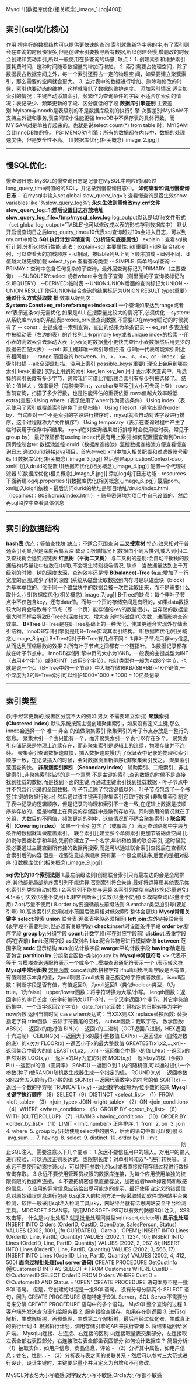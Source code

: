 Mysql
![[数据库优化(相关概念)_image_1.jpg|400]]
## 索引(sql优化核心)
作用
	排序好的数据结构可以提供更快速的查询
	索引就像新华字典的字,有了索引则会在查询的时候快很多,但是创建索引要搜寻所有数据,所以创建会慢,增删改的时候会创建和变动索引,所以一般使用在多查询的场景,
缺点：
	1. 创建索引和维护索引要耗费时间，这种时间随着数据量的增加而增加。
	2. 索引需要占物理空间，除了数据表占数据空间之外，每一个索引还要占一定的物理空
	间，如果要建立聚簇索引，那么需要的空间就会更大。
	3. 当对表中的数据进行增加、删除和修改的时候，索引也要动态的维护，这样就降低了数据的维护速度。
添加索引情况
	适合加索引的情况：主键自动添加索引，频繁作为查询条件的字段
	不适合加索引的情况：表记录少、频繁更新的字段、区分度低的字段
**数据库引擎差别**
	主要差别:Myisam与innodb是表级别的不是数据库级别的执行引擎
	次要差别:MyISAM不支持主外键和事务,表空间较小性能更强
	InnoDB中不保存表的具体行数，而MYISAM对是单独存起来的。也就是说select count(*) from table 时，MYISAM会比InnoDB快的多。
	PS: MEMORY引擎：所有的数据都在内存中，数据的处理速度快，但是安全性不高。
	![[数据库优化(相关概念)_image_2.jpg]]

---
## 慢SQL优化:
慢查询日志:   MySQL的慢查询日志是记录在MySQL中响应时间超过long_query_time阀值的的SQL，并记录到慢查询日志中。
**如何查看和调用慢查询日志：**
	在mysql中输入set global slow_query_log=1;
	查看慢查询是否生效show variables like '%slow_query_log%';
	**永久生效则需修改my.cnf文件 slow_query_log=1;然后设置日志存放地址slow_query_log_file=/tmp/mysql_slow.log**
	log_output默认是以file文件形式（set global log_output='TABLE'也可以修改成以表的形式存到数据库中）
	默认开启慢查询日之后long_query_time=10代表sql查询超过10s会进入日志，可以到my.cnf中修改
**SQL执行计划详情查询（分析语句底层属性）**
	explain：查看sql执行计划,分析sql执行性能
	语法：explain+sql
	主要属性:
	id[重要]
		-   id列结合table列，可以查看表的加载顺序
		-   id相同，按table列从上到下顺序加载
		-   id列不同，id值越大越先被加载
	select_type
		查看查询类型
		-- SIMPLE :简单的sql查询
		-- PRIMAY：查询中包含任何复杂的子查询，最外层查询标记为PRIMARY（主要查询）
		--SUBQUERY:select 或者where中包含子查询（则里面的子查询被标记为SUBQUERY）
		--DERIVED:临时表
		--UNION:UNION后面的查询标记为UNION
		--UNION RESULT:使用UNION结合查询的结果标记为UNION RESULT
	type{重要}
		**通过什么方式获取数 据**
		效率从好到次：**System>Const>eq_ref>ref>range>index>all**
		一个查询如果达到range或者ref表示这条sql无需优化
		如果是ALL在搜索量比较大的情况下,必须优化
		--system:从系统库mysql的系统表proxies_priv里查询数据,不需要IO在mysql启动的时候就有了
		-- const：主键或唯一索引查询，查出的结果为单条记录
		-- eq_ref 多表连接中被驱动表（右边的表）的连接列上有primary key或者unique index的检索 --用小表的高效索引去驱动大表（小表同时数据量小更快先查出小表数据然后用更少的数据去匹配大表）
		--ref: 非主键非唯一索引等值扫描（非唯一代表可能索引附近有相同值）
		--range 范围查询 between、in、>、>=、<、<=、or
		--index：全索引扫描
		--all:全硬盘扫描、没用上索引
	possible_keys{重要}
		理论上会用到哪些索引
	keys{重要}
		实际上用到的索引
	key_len
		key_len 用于表示本次查询中，所选择的索引长度有多少字节，通常我们可借此判断联合索引有多少列被选择了。
		结论：值越大 ，效率最好（每种类型int，varchar类型索引大小可去网上查）
	rows
		当前查询，扫描了多少行数，也是性能评估的重要依据
		rows值越大效率越低
	extra{重要}
		Using where（表示使用了wherr作为筛选条件）
		Using index（表示使用了索引或覆盖索引避免了全局扫描）
		Using filesort（通常出现在order by，当试图对一个不是索引的字段进行排序时，mysql就会自动对该字段进行排序，这个过程就称为“文件排序”）
		Using temporary（表示在查询过程中产生了临时表用于保存中间结果。mysql在对查询结果进行排序时会使用临时表，常见于group by）
		最好保证都有useing index代表有用上索引
如何配置慢查询到Druid网页控制台中:
	数据池监控:druid（数据库连接池）监控数据连接池方便查看慢查询日志
	通过durid链接java项目，首先在web.xml中加入相关配置和过滤器账号密码
	![[数据库优化(相关概念)_image_3.jpg]]
	然后创建applicationContext-dao。xml中加入druid的配置
	![[数据库优化(相关概念)_image_4.jpg]]
	配置一个代理过滤器
	![[数据库优化(相关概念)_image_5.jpg]]
	添加log4j打日志功能
	-
	resources下面新建log4j.properties
	![[数据库优化(相关概念)_image_6.jpg]]
	最后pom。xml加入loig4j依赖
	-
	最后访问durid的地址是项目地址/druid/index.html（localhost：8081/druid/index.html）
	-
	账号密码均为项目中自己设置的，然后再sql监控中查看具体信息

---
## 索引的数据结构
**hash表**
	优点：等值查找块
	缺点：不适合范围查询
**二叉搜索树**
	特点:效果相对于普通索引明显,但是深度容易太深
	缺点：极端情况下(数据由小到大排列,或大到小)二叉查找树会退变成链表
**红黑树（平衡二叉树）**
	与二叉树的差别:会自动平衡树的数据结构(尽量让中位数在中间),不会发生特别极端情况,
	缺点：当数据量达到上千万级别的时候，树的深度太深，查询效率还是慢
**B(balance)-Tree**
	特点:增加了一行宽度的范围,减少了树的深度
	(系统从磁盘读取数据到内存时是以磁盘块（block）为基本单位的，位于同一个磁盘块中的数据会被一次性读取出来，而不是需要什么取什么。)
	![[数据库优化(相关概念)_image_7.jpg]]
	B-Tree的缺点：每个非叶子节点中不仅包含key，还有data值。而每一个页的存储空间是有限的，如果data数据较大时将会导致每个节点（即一个页）能存储的key的数量很小，当存储的数据量很大时同样会导致B-Tree的深度较大，增大查询时的磁盘I/O次数，进而影响查询效率。
**B+Tree**
	B+Tree是在B-Tree基础上的一种优化，使其更适合实现外存储索引结构，InnoDB存储引擎就是用B+Tree实现其索引结构。
	![[数据库优化(相关概念)_image_8.jpg]]
B+Tree相对于B-Tree有几点不同：
	1:非叶子节点只存key信息,从而达到压缩层数的效果
	2:所有叶子节点之间都有一个链指针。
	3:数据记录都存放在叶子节点中。
	InnoDB存储引擎中页的大小为16KB，一般表的主键类型为INT（占用4个字节）或BIGINT（占用8个字节），指针类型也一般为4或8个字节，也就是说一个页（B+Tree中的一个节点）中大概存储16KB/(8B+8B)=1K个键值,一个深度为3的B+Tree索引可以维护1000*1000 * 1000 = 10亿条记录

---
## 索引类型
(对于经常更新的,或者区分度不大的例如:男女 不需要建立索引)
**聚簇索引(Clustered index)**
	默认系统按照主键创建聚集索引，如果没有定义主键,那么inndb会选择一个 唯一 非空 的值做聚集索引
	聚集索引的叶子节点存放是一整行的信息。 聚集索引一个表只能有一个，而非聚集索引一个表可以存在多个。 聚集索引存储记录是物理上连续存在，而非聚集索引是逻辑上的连续，物理存储并不连续。 聚集索引查询数据速度快，插入数据速度慢(为了保证表中记录的物理和索引顺序一致，在记录插入的时候，会对数据页重新排序);非聚集索引反之。 聚集索引范围查询快。
**非聚簇索引索引（Secondary index）**
	辅助索引、二级索引、非主键索引,,非聚集索引描述的是一个意思
	不是主键的索引,查询数据的时候不是直接找到挂载的数据,而是找到下面的主键,再通过主键索引找到挂载数据
	-
	叶子节点中并不包含行记录的全部数据。叶子节点除了包含键值以外，叶子节点包含了一个书签(主键的数据行地址) 然后通过该主键再到聚集索引获取行数据
	(非聚集索引制定了表中记录的逻辑顺序，但是记录的物理和索引不一定一致,在逻辑上数据是按顺序排存放的，但是物理上在真实的存储器中是散列存放的。同时适用的情况就在于分组，大数目的不同值，频繁更新的列中，这些情况即不适合聚集索引。)
**联合索引（Covering index）**
	如果一个索引包含了（或覆盖了）满足查询语句中字段与条件的数据就叫做覆盖索引。
	联合索引比建立多个单例索引更加节省磁盘空间
	比如说你要查名字和年龄,先前你建立了一个名字,年龄和位置的联合索引, 这时候就没必要通过主键查到所有挂的数据再搜索,而是可以通过联合索引查找后在查看联合索引后的内容 但是一定要注意排序顺序,只有第一个是全局排序,后面的是相对排序
	  ![[数据库优化(相关概念)_image_9.jpg]]

**sql优化的10个索引法则**
	1.最左前缀法则(创建联合索引只有最左边的会是全局排序,其他都是局部排序索引列不能运算:否则索引将会失效,最好将运算用其他表示优化索引列类型自动转换:)
	2.索引列不能参与运算
	3.索引列类型自动转换(尽量避免)
	4.!=索引失效(尽量不使用)
	5.非空判断索引失效(尽量不使用)
	6.模糊查询(尽量不使用)
	7.or(尽量不使用)
	8.order by要遵循最左前缀法则
	9.varchar类型加引号(要加引号)
	10.高效索引先使用(减小范围后使用相对低效索引整体会更快)
**Mysql常用关键字**
	**select**:搜索
	**union**:联合表(两张表字段必须相同)
	**left join**:左外链接联合表(表字段不需要相同,但必须有关联字段)
	**check**:insert时设置条件字段
	**order by**:排序字段
	**group by**:分组字段
	**count**:计数字段(写在对应字段前)
	**distinct**:去重字段(写在表前)
	**limit**:范围字段
	**as**:取别名
	**like**:配合%符号进行模糊查询
	**between**:范围字段
	**sedc**:显示结构
	**sun**:加法计数字段
	**avarge**:平均计数字段
	**having**:确定是否包含
	**partition by**:分组聚合函数-类似goupy by
**Mysql中常见符号**
	<> 代表不等于
	%模糊查询通配符表示一个或多个
	\_模糊查询通配符表示一个
	\\表示转义符
**Mysql中常用函数**
	[常用函数](https://developer.aliyun.com/article/740242)
	concat函数:拼接字符
	ifnull函数:判断字段是否有值，有值则显示本身的值，为null则显示null或者自己指定的字符或者数值。
	isnull函数：判断字段是否有值，有值返回0，为null返回1（类似boolean类型，0为true，1为false）
	upper/lower函数：将字符转换为大写/小写。
	length函数：返回字符的字节长度（在字符编码为UTF-8时，一个汉字返回3个字节。其它字符编码集中，一个汉字返回2个字节）
	date_format函数：将指定的日期转换为字符
	now函数:返回当前时间
	case when表达式：当XXX则XX
	replace替换函数:  替换指定字符
	trim函数：去除字符首尾的空格。
	substr函数：截取字符。
	数学函数:
		ABS(x)         --返回x的绝对值
		BIN(x)         --返回x的二进制（OCT返回八进制，HEX返回十六进制）
		CEILING(x)     --返回大于x的最小整数值
		EXP(x)         --返回值e（自然对数的底）的x次方
		FLOOR(x)       --返回小于x的最大整数值
		GREATEST(x1,x2,...,xn)--返回集合中最大的值
		LEAST(x1,x2,...,xn)    --返回集合中最小的值
		LN(x)           --返回x的自然对数
		LOG(x,y)        --返回x的以y为底的对数
		MOD(x,y)        --返回x/y的模（余数）
		PI()            --返回pi的值（圆周率）
		RAND()          --返回０到１内的随机值,可以通过提供一个参数(种子)使RAND()随机数生成器生成一个指定的值。
		ROUND(x,y)      --返回参数x的四舍五入的有y位小数的值
		SIGN(x)         --返回代表数字x的符号的值
		SQRT(x)         --返回一个数的平方根
			TRUNCATE(x,y)   --返回数字x截短为y位小数的结果
**Mysql关键字执行顺序**
	 （8）SELECT（9）DISTINCT <select_list>
	 （1）FROM <left_table>
	 （3）<join_type> JOIN <right_table>
	 （2）ON <join_condition>
	 （4）WHERE <where_condition>
	（5）GROUP BY <grout_by_list>
	 （6）WITH {CUTE|ROLLUP}
	 （7）HAVING <having_condition>
	 （10）ORDER BY <order_by_list>
	（11）LIMIT <limit_number>
	正序排序:
	1.  from 
	2.  on 
	3.  join 
	4.  where 
	5.  group by(开始使用select中的别名，后面的语句中都可以使用)
	6.   avg,sum.... 
	7.  having 
	8.  select 
	9.  distinct 
	10.  order by
	11.  limit
——————————————————————————————————
防止SQL注入，需要注意以下几个要点：
	1.永远不要信任用户的输入。对用户的输入进行校验，可以通过正则表达式，或限制长度；对单引号和双"-"进行转换等。
	2.永远不要使用动态拼装sql，可以使用参数化的sql或者直接使用存储过程进行数据查询存取。
	3.永远不要使用管理员权限的数据库连接，为每个应用使用单独的权限有限的数据库连接。
	4.不要把机密信息直接存放，加密或者hash掉密码和敏感的信息。
	5.应用的异常信息应该给出尽可能少的提示，最好使用自定义的错误信息对原始错误信息进行包装
	6.sql注入的检测方法一般采取辅助软件或网站平台来检测，软件一般采用sql注入检测工具jsky，网站平台就有亿思网站安全平台检测工具。MDCSOFT SCAN等。采用MDCSOFT-IPS可以有效的防御SQL注入，XSS攻击等。
什么是sql批处理?
	就是批量处理同类型sql(insert,delete等)
	**显示批处理**
	INSERT INTO Orders (OrderID, CustID, OpenDate, SalesPerson, Status) VALUES (2002, 1001, {fn CURDATE()}, 'Garcia', 'OPEN'); INSERT INTO Lines (OrderID, Line, PartID, Quantity) VALUES (2002, 1, 1234, 10); INSERT INTO Lines (OrderID, Line, PartID, Quantity) VALUES (2002, 2, 987, 8); INSERT INTO Lines (OrderID, Line, PartID, Quantity) VALUES (2002, 3, 566, 17); INSERT INTO Lines (OrderID, Line, PartID, Quantity) VALUES (2002, 4, 412, 500)
	**面向过程批处理(sql server语句)**
	CREATE PROCEDURE GetCustInfo (@CustomerID INT) AS SELECT * FROM Customers WHERE CustID = @CustomerID SELECT OrderID FROM Orders WHERE CustID = @CustomerID AND Status = 'OPEN'
	CREATE PROCEDURE 语句本身不是一批SQL语句。 但是，它创建的过程是一批SQL语句。 没有分号分隔两个 SELECT 语句，因为 CREATE PROCEDURE 语句特定于SQL Server，SQL Server不需要分号来分隔 CREATE PROCEDURE 语句中的多个语句。
MySQL整个查询的过程
	1.  客户端先发送查询语句给服务器
	2.  服务器检查缓存，如果存在则返回
	3.  进行sql解析，生成解析树，再预处理，生成第二个解析树，最后再经过优化器，生成真正的执行计划
	4.  根据执行计划，调用存储引擎的API来执行查询
	5.  将结果返回给客户端。
Mysql内连接、左连接、右连接的区别
	内连接取量表交集部分，左连接取左表全部右表匹部分，右连接取右表全部坐表匹部分
如何设计数据库？
	简易分析:
	（1）抽取实体，如用户信息，商品信息，评论
	-
	（2）分析其中属性，如用户信息：姓名、性别...
	-
	（3）分析表与表之间的关联关系
	-
	然后可以参考三大范式进行设计，设计主键时，主键要尽量小并且定义为自增和不可修改。

MySQL对表名大小写敏感,对字段大小写不敏感,Orcla大小写都不敏感